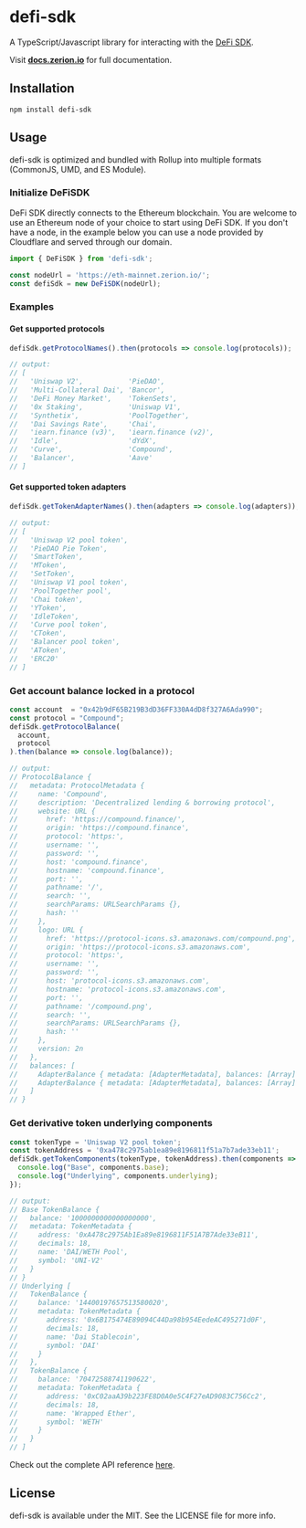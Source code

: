 # defi-sdk

A TypeScript/Javascript library for interacting with the [DeFi SDK](https://github.com/zeriontech/defi-sdk).

Visit **[docs.zerion.io](https://docs.zerion.io)** for full documentation.

## Installation

```
npm install defi-sdk
```

## Usage

defi-sdk is optimized and bundled with Rollup into multiple formats (CommonJS, UMD, and ES Module).

### Initialize DeFiSDK
DeFi SDK directly connects to the Ethereum blockchain. You are welcome to use an Ethereum node of your choice to start using DeFi SDK.
If you don't have a node, in the example below you can use a node provided by Cloudflare and served through our domain.

```javascript
import { DeFiSDK } from 'defi-sdk';

const nodeUrl = 'https://eth-mainnet.zerion.io/';
const defiSdk = new DeFiSDK(nodeUrl);
```

### Examples

#### Get supported protocols
```javascript
defiSdk.getProtocolNames().then(protocols => console.log(protocols));

// output:
// [
//   'Uniswap V2',           'PieDAO',
//   'Multi-Collateral Dai', 'Bancor',
//   'DeFi Money Market',    'TokenSets',
//   '0x Staking',           'Uniswap V1',
//   'Synthetix',            'PoolTogether',
//   'Dai Savings Rate',     'Chai',
//   'iearn.finance (v3)',   'iearn.finance (v2)',
//   'Idle',                 'dYdX',
//   'Curve',                'Compound',
//   'Balancer',             'Aave'
// ]
```

#### Get supported token adapters
```javascript
defiSdk.getTokenAdapterNames().then(adapters => console.log(adapters));

// output:
// [
//   'Uniswap V2 pool token',
//   'PieDAO Pie Token',
//   'SmartToken',
//   'MToken',
//   'SetToken',
//   'Uniswap V1 pool token',
//   'PoolTogether pool',
//   'Chai token',
//   'YToken',
//   'IdleToken',
//   'Curve pool token',
//   'CToken',
//   'Balancer pool token',
//   'AToken',
//   'ERC20'
// ]
```

### Get account balance locked in a protocol
```javascript
const account  = "0x42b9dF65B219B3dD36FF330A4dD8f327A6Ada990";
const protocol = "Compound";
defiSdk.getProtocolBalance(
  account,
  protocol
).then(balance => console.log(balance));

// output:
// ProtocolBalance {
//   metadata: ProtocolMetadata {
//     name: 'Compound',
//     description: 'Decentralized lending & borrowing protocol',
//     website: URL {
//       href: 'https://compound.finance/',
//       origin: 'https://compound.finance',
//       protocol: 'https:',
//       username: '',
//       password: '',
//       host: 'compound.finance',
//       hostname: 'compound.finance',
//       port: '',
//       pathname: '/',
//       search: '',
//       searchParams: URLSearchParams {},
//       hash: ''
//     },
//     logo: URL {
//       href: 'https://protocol-icons.s3.amazonaws.com/compound.png',
//       origin: 'https://protocol-icons.s3.amazonaws.com',
//       protocol: 'https:',
//       username: '',
//       password: '',
//       host: 'protocol-icons.s3.amazonaws.com',
//       hostname: 'protocol-icons.s3.amazonaws.com',
//       port: '',
//       pathname: '/compound.png',
//       search: '',
//       searchParams: URLSearchParams {},
//       hash: ''
//     },
//     version: 2n
//   },
//   balances: [
//     AdapterBalance { metadata: [AdapterMetadata], balances: [Array] },
//     AdapterBalance { metadata: [AdapterMetadata], balances: [Array] }
//   ]
// }
```
### Get derivative token underlying components
```javascript
const tokenType = 'Uniswap V2 pool token';
const tokenAddress = '0xa478c2975ab1ea89e8196811f51a7b7ade33eb11';
defiSdk.getTokenComponents(tokenType, tokenAddress).then(components => {
  console.log("Base", components.base);
  console.log("Underlying", components.underlying);
});

// output:
// Base TokenBalance {
//   balance: '1000000000000000000',
//   metadata: TokenMetadata {
//     address: '0xA478c2975Ab1Ea89e8196811F51A7B7Ade33eB11',
//     decimals: 18,
//     name: 'DAI/WETH Pool',
//     symbol: 'UNI-V2'
//   }
// }
// Underlying [
//   TokenBalance {
//     balance: '14400197657513580020',
//     metadata: TokenMetadata {
//       address: '0x6B175474E89094C44Da98b954EedeAC495271d0F',
//       decimals: 18,
//       name: 'Dai Stablecoin',
//       symbol: 'DAI'
//     }
//   },
//   TokenBalance {
//     balance: '70472588741190622',
//     metadata: TokenMetadata {
//       address: '0xC02aaA39b223FE8D0A0e5C4F27eAD9083C756Cc2',
//       decimals: 18,
//       name: 'Wrapped Ether',
//       symbol: 'WETH'
//     }
//   }
// ]
```

Check out the complete API reference [here](src/protocols/interfaces.ts).

## License

defi-sdk is available under the MIT. See the LICENSE file for more info.
